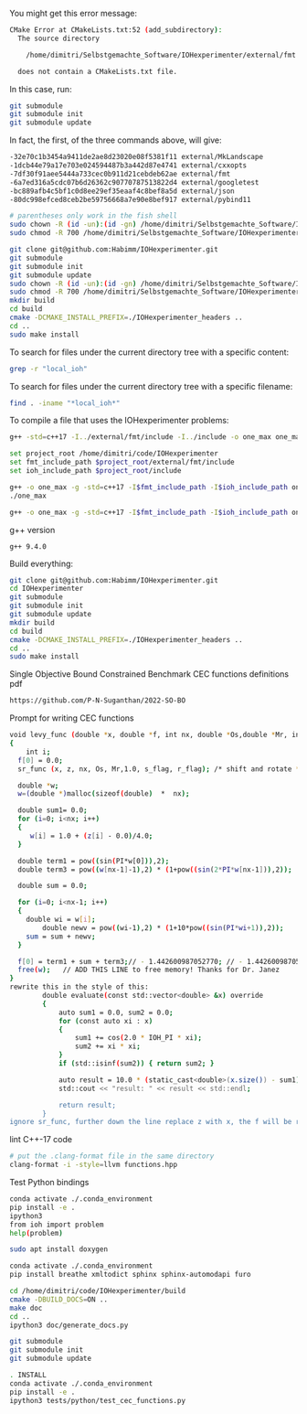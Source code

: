

You might get this error message:
```sh
CMake Error at CMakeLists.txt:52 (add_subdirectory):
  The source directory

    /home/dimitri/Selbstgemachte_Software/IOHexperimenter/external/fmt

  does not contain a CMakeLists.txt file.
```

In this case, run:
```sh
git submodule
git submodule init
git submodule update
```

In fact, the first, of the three commands above, will give:
```sh
-32e70c1b3454a9411de2ae8d23020e08f5381f11 external/MkLandscape
-1dcb44e79a17e703e024594487b3a442d87e4741 external/cxxopts
-7df30f91aee5444a733cec0b911d21cebdeb62ae external/fmt
-6a7ed316a5cdc07b6d26362c90770787513822d4 external/googletest
-bc889afb4c5bf1c0d8ee29ef35eaaf4c8bef8a5d external/json
-80dc998efced8ceb2be59756668a7e90e8bef917 external/pybind11
```

```sh
# parentheses only work in the fish shell
sudo chown -R (id -un):(id -gn) /home/dimitri/Selbstgemachte_Software/IOHexperimenter/
sudo chmod -R 700 /home/dimitri/Selbstgemachte_Software/IOHexperimenter/
```

```sh
git clone git@github.com:Habimm/IOHexperimenter.git
git submodule
git submodule init
git submodule update
sudo chown -R (id -un):(id -gn) /home/dimitri/Selbstgemachte_Software/IOHexperimenter/
sudo chmod -R 700 /home/dimitri/Selbstgemachte_Software/IOHexperimenter/
mkdir build
cd build
cmake -DCMAKE_INSTALL_PREFIX=./IOHexperimenter_headers ..
cd ..
sudo make install
```

To search for files under the current directory tree with a specific content:
```sh
grep -r "local_ioh"
```

To search for files under the current directory tree with a specific filename:
```sh
find . -iname "*local_ioh*"
```

To compile a file that uses the IOHexperimenter problems:
```sh
g++ -std=c++17 -I../external/fmt/include -I../include -o one_max one_max.cpp
```

```sh
set project_root /home/dimitri/code/IOHexperimenter
set fmt_include_path $project_root/external/fmt/include
set ioh_include_path $project_root/include

g++ -o one_max -g -std=c++17 -I$fmt_include_path -I$ioh_include_path one_max.cpp
./one_max
```

```sh
g++ -o one_max -g -std=c++17 -I$fmt_include_path -I$ioh_include_path one_max.cpp; and ./one_max
```

g++ version
```
g++ 9.4.0
```

Build everything:
```sh
git clone git@github.com:Habimm/IOHexperimenter.git
cd IOHexperimenter
git submodule
git submodule init
git submodule update
mkdir build
cd build
cmake -DCMAKE_INSTALL_PREFIX=./IOHexperimenter_headers ..
cd ..
sudo make install
```

Single Objective Bound Constrained Benchmark
CEC functions
definitions
pdf
```sh
https://github.com/P-N-Suganthan/2022-SO-BO
```

Prompt for writing CEC functions
```sh
void levy_func (double *x, double *f, int nx, double *Os,double *Mr, int s_flag, int r_flag) /* Levy */
{
    int i;
  f[0] = 0.0;
  sr_func (x, z, nx, Os, Mr,1.0, s_flag, r_flag); /* shift and rotate */

  double *w;
  w=(double *)malloc(sizeof(double)  *  nx);

  double sum1= 0.0;
  for (i=0; i<nx; i++)
  {
     w[i] = 1.0 + (z[i] - 0.0)/4.0;
  }

  double term1 = pow((sin(PI*w[0])),2);
  double term3 = pow((w[nx-1]-1),2) * (1+pow((sin(2*PI*w[nx-1])),2));

  double sum = 0.0;

  for (i=0; i<nx-1; i++)
  {
    double wi = w[i];
        double newv = pow((wi-1),2) * (1+10*pow((sin(PI*wi+1)),2));
    sum = sum + newv;
  }

  f[0] = term1 + sum + term3;// - 1.442600987052770; // - 1.442600987052770
  free(w);   // ADD THIS LINE to free memory! Thanks for Dr. Janez
}
rewrite this in the style of this:
        double evaluate(const std::vector<double> &x) override
        {
            auto sum1 = 0.0, sum2 = 0.0;
            for (const auto xi : x)
            {
                sum1 += cos(2.0 * IOH_PI * xi);
                sum2 += xi * xi;
            }
            if (std::isinf(sum2)) { return sum2; }

            auto result = 10.0 * (static_cast<double>(x.size()) - sum1) + sum2;
            std::cout << "result: " << result << std::endl;

            return result;
        }
ignore sr_func, further down the line replace z with x, the f will be returned as a double rather than its memory changed with a pointer
```

lint C++-17 code
```sh
# put the .clang-format file in the same directory
clang-format -i -style=llvm functions.hpp
```

Test Python bindings
```sh
conda activate ./.conda_environment
pip install -e .
ipython3
from ioh import problem
help(problem)
```

```sh
sudo apt install doxygen

conda activate ./.conda_environment
pip install breathe xmltodict sphinx sphinx-automodapi furo

cd /home/dimitri/code/IOHexperimenter/build
cmake -DBUILD_DOCS=ON ..
make doc
cd ..
ipython3 doc/generate_docs.py
```

```sh
git submodule
git submodule init
git submodule update

. INSTALL
conda activate ./.conda_environment
pip install -e .
ipython3 tests/python/test_cec_functions.py
```
